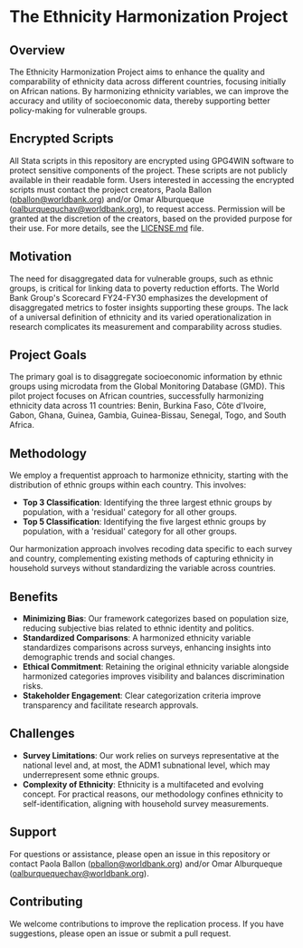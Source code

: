 # The Ethnicity Harmonization Project

## Overview
The Ethnicity Harmonization Project aims to enhance the quality and comparability of ethnicity data across different countries, focusing initially on African nations. By harmonizing ethnicity variables, we can improve the accuracy and utility of socioeconomic data, thereby supporting better policy-making for vulnerable groups.

## Encrypted Scripts
All Stata scripts in this repository are encrypted using GPG4WIN software to protect sensitive components of the project. These scripts are not publicly available in their readable form. Users interested in accessing the encrypted scripts must contact the project creators, Paola Ballon (pballon@worldbank.org) and/or Omar Alburqueque (oalburquequchav@worldbank.org), to request access. Permission will be granted at the discretion of the creators, based on the provided purpose for their use. For more details, see the [LICENSE.md](LICENSE.md) file.

## Motivation
The need for disaggregated data for vulnerable groups, such as ethnic groups, is critical for linking data to poverty reduction efforts. The World Bank Group's Scorecard FY24-FY30 emphasizes the development of disaggregated metrics to foster insights supporting these groups. The lack of a universal definition of ethnicity and its varied operationalization in research complicates its measurement and comparability across studies.

## Project Goals
The primary goal is to disaggregate socioeconomic information by ethnic groups using microdata from the Global Monitoring Database (GMD). This pilot project focuses on African countries, successfully harmonizing ethnicity data across 11 countries: Benin, Burkina Faso, Côte d'Ivoire, Gabon, Ghana, Guinea, Gambia, Guinea-Bissau, Senegal, Togo, and South Africa.

## Methodology
We employ a frequentist approach to harmonize ethnicity, starting with the distribution of ethnic groups within each country. This involves:
- **Top 3 Classification**: Identifying the three largest ethnic groups by population, with a 'residual' category for all other groups.
- **Top 5 Classification**: Identifying the five largest ethnic groups by population, with a 'residual' category for all other groups.

Our harmonization approach involves recoding data specific to each survey and country, complementing existing methods of capturing ethnicity in household surveys without standardizing the variable across countries.

## Benefits
- **Minimizing Bias**: Our framework categorizes based on population size, reducing subjective bias related to ethnic identity and politics.
- **Standardized Comparisons**: A harmonized ethnicity variable standardizes comparisons across surveys, enhancing insights into demographic trends and social changes.
- **Ethical Commitment**: Retaining the original ethnicity variable alongside harmonized categories improves visibility and balances discrimination risks.
- **Stakeholder Engagement**: Clear categorization criteria improve transparency and facilitate research approvals.

## Challenges
- **Survey Limitations**: Our work relies on surveys representative at the national level and, at most, the ADM1 subnational level, which may underrepresent some ethnic groups.
- **Complexity of Ethnicity**: Ethnicity is a multifaceted and evolving concept. For practical reasons, our methodology confines ethnicity to self-identification, aligning with household survey measurements.

## Support
For questions or assistance, please open an issue in this repository or contact Paola Ballon (pballon@worldbank.org) and/or Omar Alburqueque (oalburquequechav@worldbank.org).

## Contributing
We welcome contributions to improve the replication process. If you have suggestions, please open an issue or submit a pull request.
